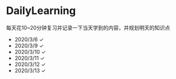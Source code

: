 # DailyLearning
每天花10~20分钟复习并记录一下当天学到的内容，并规划明天的知识点
* 2020/3/6     ✓
* 2020/3/9     ✓
* 2020/3/10    ✓
* 2020/3/11    ✓
* 2020/3/12    ✓
* 2020/3/13    ✓

